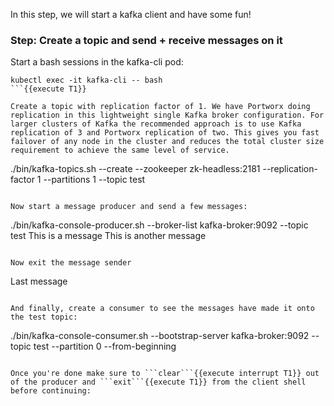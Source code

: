 In this step, we will start a kafka client and have some fun!

### Step:  Create a topic and send + receive messages on it


Start a bash sessions in the kafka-cli pod:
```
kubectl exec -it kafka-cli -- bash
```{{execute T1}}

Create a topic with replication factor of 1. We have Portworx doing replication in this lightweight single Kafka broker configuration. For larger clusters of Kafka the recommended approach is to use Kafka replication of 3 and Portworx replication of two. This gives you fast failover of any node in the cluster and reduces the total cluster size requirement to achieve the same level of service.
```
./bin/kafka-topics.sh --create --zookeeper zk-headless:2181 --replication-factor 1 --partitions 1 --topic test
```{{execute T1}}

Now start a message producer and send a few messages:
```
./bin/kafka-console-producer.sh --broker-list kafka-broker:9092 --topic test
This is a message
This is another message
```{{execute T1}}

Now exit the message sender
```
Last message
```{{execute interrupt T1}}

And finally, create a consumer to see the messages have made it onto the test topic:
```
./bin/kafka-console-consumer.sh --bootstrap-server kafka-broker:9092 --topic test --partition 0 --from-beginning
```{{execute T1}}

Once you're done make sure to ```clear```{{execute interrupt T1}} out of the producer and ```exit```{{execute T1}} from the client shell before continuing:
